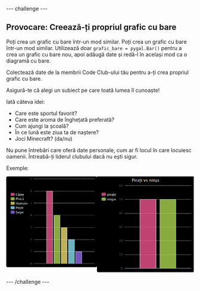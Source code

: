 \--- challenge \---

## Provocare: Creează-ți propriul grafic cu bare

Poți crea un grafic cu bare într-un mod similar. Poți crea un grafic cu bare într-un mod similar. Utilizează doar `grafic_bare = pygal.Bar()` pentru a crea un grafic cu bare nou, apoi adăugă date și redă-l în același mod ca o diagramă cu bare.

Colectează date de la membrii Code Club-ului tău pentru a-ți crea propriul grafic cu bare.

Asigură-te că alegi un subiect pe care toată lumea îl cunoaște!

Iată câteva idei:

+ Care este sportul favorit?
+ Care este aroma de înghețată preferată?
+ Cum ajungi la școală?
+ În ce lună este ziua ta de naștere?
+ Joci Minecraft? (da/nu)

Nu pune întrebări care oferă date personale, cum ar fi locul în care locuiesc oamenii. Întreabă-ți liderul clubului dacă nu ești sigur.

Exemple:

![captură de ecran](images/pets-bar-examples.png)

\--- /challenge \---